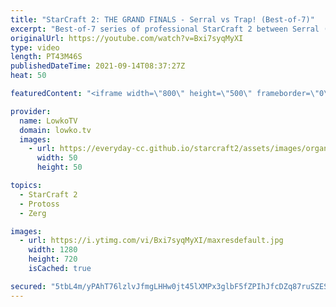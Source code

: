 ```yaml
---
title: "StarCraft 2: THE GRAND FINALS - Serral vs Trap! (Best-of-7)"
excerpt: "Best-of-7 series of professional StarCraft 2 between Serral (Zerg) and Trap (Protoss). This series is the grand finals of the Dreamhack StarCraft 2 Masters 2021 Fall: Season Finals.  Support my work on Patreon: http://www.patreon.com/lowkotv Become a YouTube member: https://lowko.tv/join  My second channel:"
originalUrl: https://youtube.com/watch?v=Bxi7syqMyXI
type: video
length: PT43M46S
publishedDateTime: 2021-09-14T08:37:27Z
heat: 50

featuredContent: "<iframe width=\"800\" height=\"500\" frameborder=\"0\" src=\"https://www.youtube.com/embed/Bxi7syqMyXI\" allow=\"accelerometer; autoplay; encrypted-media; gyroscope; picture-in-picture\" allowfullscreen></iframe>"

provider:
  name: LowkoTV
  domain: lowko.tv
  images:
    - url: https://everyday-cc.github.io/starcraft2/assets/images/organizations/lowko.tv-50x50.jpg
      width: 50
      height: 50

topics:
  - StarCraft 2
  - Protoss
  - Zerg

images:
  - url: https://i.ytimg.com/vi/Bxi7syqMyXI/maxresdefault.jpg
    width: 1280
    height: 720
    isCached: true

secured: "5tbL4m/yPAhT76lzlvJfmgLHHw0jt45lXMPx3glbF5fZPIhJfcDZq87ruSZESxlpQccp1IIwUufpef+GVcPEGZZFzJyPAwv90fgymY7iUsuzRMhvq/IGV9jx+gQIUs9v5b60Sj2pDXeFoeOdWtsZ09p9XNzxagZn15Es8jy6cyaNgHoEy2RJ+LKCtDxbqEU/VsxQjshDrFp+xSiKQRU35Bad2Rr2ggGRZZYlz2Ty62knMTss6Vwqx+ryV3WeRFq6+83tOMXYVHKlBgvShjN7hepfmuKLeJaL0jKZ2hU7G8BKFsXSWDaWyW5tv8b9S49AWbIGLovVZESBEYI5BctIBoUhq0OVkBC8stW5WpbJaAEZrFr926ji8/ZMPS8d5gkJykEGE3tSdOL1DmMy+S+KFU80Awv2TIp27Oa6C5s5WhRdTv5Rbl6htNcScTNfvuI7;5ma2gLXkx9YD4mGlTPDjLw=="
---
```


